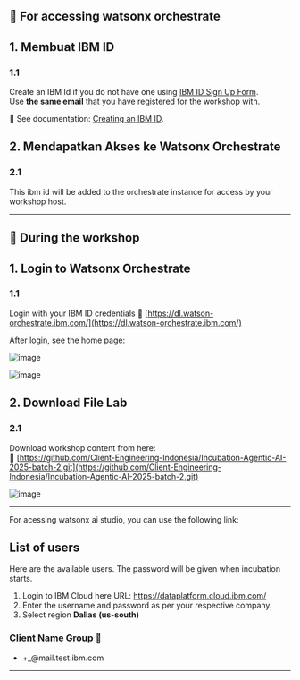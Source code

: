 ## 📌 For accessing watsonx orchestrate

## 1. Membuat IBM ID

### 1.1
Create an IBM Id if you do not have one using [IBM ID Sign Up Form](https://www.ibm.com/account/reg/us-en/signup?formid=urx-19776).  
Use **the same email** that you have registered for the workshop with.

📖 See documentation: [Creating an IBM ID](https://www.ibm.com/docs/en/cds-saas-flex?topic=support-how-create-ibmid).

## 2. Mendapatkan Akses ke Watsonx Orchestrate

### 2.1
This ibm id will be added to the orchestrate instance for access by your workshop host.

---

## 🚀 During the workshop

## 1. Login to Watsonx Orchestrate

### 1.1
Login with your IBM ID credentials
🔗 [https://dl.watson-orchestrate.ibm.com/](https://dl.watson-orchestrate.ibm.com/)

After login, see the home page:

![image](https://github.com/user-attachments/assets/a45bc10f-4042-4c43-a99e-a4f77febdae0)

![image](https://github.com/user-attachments/assets/d5cb16da-304e-495d-899d-38082f9c8f5b)

## 2. Download File Lab

### 2.1
Download workshop content from here:  
🔗 [https://github.com/Client-Engineering-Indonesia/Incubation-Agentic-AI-2025-batch-2.git](https://github.com/Client-Engineering-Indonesia/Incubation-Agentic-AI-2025-batch-2.git)

![image](https://github.com/user-attachments/assets/49ff86dc-f366-4554-bc90-1be593c582d2)

---

For acessing watsonx ai studio, you can use the following link:

## List of users
Here are the available users. The password will be given when incubation starts.

1. Login to IBM Cloud here URL: https://dataplatform.cloud.ibm.com/ 
2. Enter the username and password as per your respective company.
3. Select region **Dallas (us-south)**

### Client Name Group 📌
- <your ibm email>+<company name>_<number>@mail.test.ibm.com

---